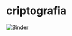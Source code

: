 # criptografia
[![Binder](https://mybinder.org/badge_logo.svg)](https://mybinder.org/v2/gh/Andresmps/criptografia/main?filepath=Criptografia_Esteganografia.ipynb)
